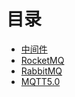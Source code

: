 # 目录
- [中间件](MQ/Middleware.md)
- [RocketMQ](MQ/RocketMq.md)
- [RabbitMQ](MQ/RabbitMq.md)
-  [MQTT5.0](MQ/MQTT5.md)